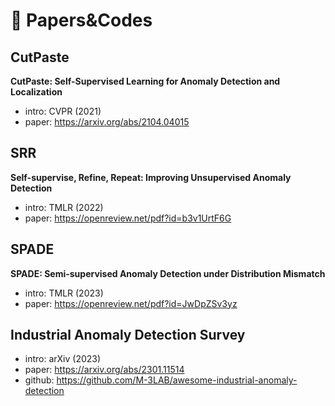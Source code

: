 :paperclip: Papers&Codes
== 

## CutPaste
**CutPaste: Self-Supervised Learning for Anomaly Detection and Localization**
* intro: CVPR (2021)
* paper: https://arxiv.org/abs/2104.04015

## SRR
**Self-supervise, Refine, Repeat: Improving Unsupervised Anomaly Detection**
* intro: TMLR (2022)
* paper: https://openreview.net/pdf?id=b3v1UrtF6G

## SPADE
**SPADE: Semi-supervised Anomaly Detection under Distribution Mismatch**
* intro: TMLR (2023)
* paper: https://openreview.net/pdf?id=JwDpZSv3yz

## Industrial Anomaly Detection Survey
* intro: arXiv (2023)
* paper: https://arxiv.org/abs/2301.11514
* github: https://github.com/M-3LAB/awesome-industrial-anomaly-detection
